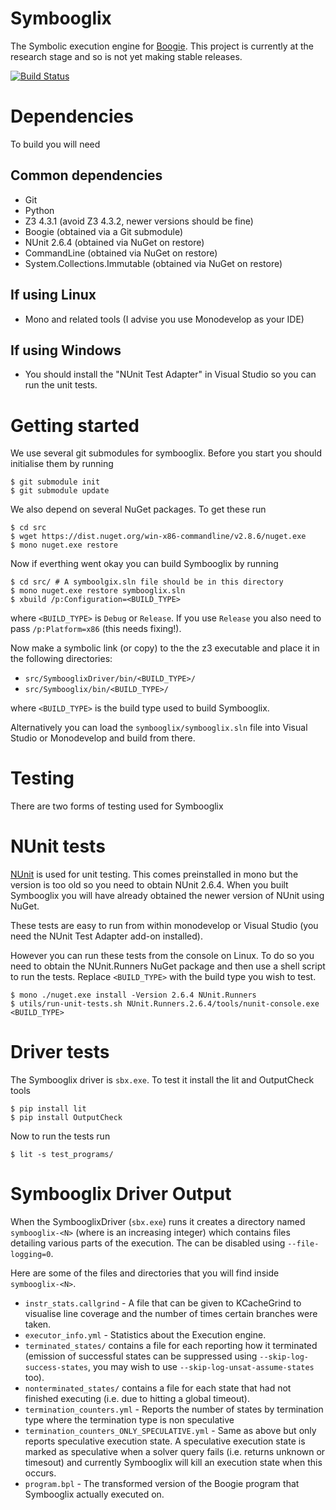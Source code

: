 <!-- vim: set textwidth=120: -->
Symbooglix
==========

The Symbolic execution engine for [Boogie](http://research.microsoft.com/en-us/projects/boogie/). This project
is currently at the research stage and so is not yet making stable releases.

[![Build Status](https://travis-ci.org/symbooglix/symbooglix.svg?branch=master)](https://travis-ci.org/symbooglix/symbooglix)

Dependencies
============

To build you will need

Common dependencies
-------------------

- Git
- Python
- Z3 4.3.1 (avoid Z3 4.3.2, newer versions should be fine)
- Boogie (obtained via a Git submodule)
- NUnit 2.6.4 (obtained via NuGet on restore)
- CommandLine (obtained via NuGet on restore)
- System.Collections.Immutable (obtained via NuGet on restore)

If using Linux
--------------

- Mono and related tools (I advise you use Monodevelop as your IDE)

If using Windows
----------------

- You should install the "NUnit Test Adapter" in Visual Studio so you can run the unit tests.

Getting started
===============

We use several git submodules for symbooglix. Before you start you should initialise them by running

```
$ git submodule init
$ git submodule update
```

We also depend on several NuGet packages. To get these run

```
$ cd src
$ wget https://dist.nuget.org/win-x86-commandline/v2.8.6/nuget.exe
$ mono nuget.exe restore
```

Now if everthing went okay you can build Symbooglix by running

```
$ cd src/ # A symboolgix.sln file should be in this directory
$ mono nuget.exe restore symbooglix.sln
$ xbuild /p:Configuration=<BUILD_TYPE>
```

where ``<BUILD_TYPE>`` is ``Debug`` or ``Release``. If you use ``Release`` you also need
to pass ``/p:Platform=x86`` (this needs fixing!).

Now make a symbolic link (or copy) to the the z3 executable and place it in the following directories:

* ``src/SymbooglixDriver/bin/<BUILD_TYPE>/``
* ``src/Symbooglix/bin/<BUILD_TYPE>/``

where ``<BUILD_TYPE>`` is the build type used to build Symbooglix.

Alternatively you can load the ``symbooglix/symbooglix.sln`` file into Visual
Studio or Monodevelop and build from there.

Testing
=======

There are two forms of testing used for Symbooglix

NUnit tests
===========

[NUnit](https://github.com/nunit) is used for unit testing. This comes preinstalled
in mono but the version is too old so you need to obtain NUnit 2.6.4. When you built
Symbooglix you will have already obtained the newer version of NUnit using NuGet.

These tests are easy to run from within monodevelop or Visual Studio (you need the NUnit Test Adapter add-on installed).

However you can run these tests from the console on Linux. To do so you need
to obtain the NUnit.Runners NuGet package and then use a shell script to run
the tests. Replace ``<BUILD_TYPE>`` with the build type you wish to test.

```
$ mono ./nuget.exe install -Version 2.6.4 NUnit.Runners
$ utils/run-unit-tests.sh NUnit.Runners.2.6.4/tools/nunit-console.exe <BUILD_TYPE>
```

Driver tests
============

The Symbooglix driver is ``sbx.exe``. To test it install the lit and OutputCheck tools

```
$ pip install lit
$ pip install OutputCheck
```

Now to run the tests run

```
$ lit -s test_programs/
```

Symbooglix Driver Output
========================

When the SymbooglixDriver (``sbx.exe``) runs it creates a directory named
``symbooglix-<N>`` (where <N> is an increasing integer) which contains files
detailing various parts of the execution.  The can be disabled using
``--file-logging=0``.

Here are some of the files and directories that you will find inside ``symbooglix-<N>``.

* ``instr_stats.callgrind`` - A file that can be given to KCacheGrind to visualise line coverage and the number of times certain branches were taken.
* ``executor_info.yml`` - Statistics about the Execution engine.
* ``terminated_states/`` contains a file for each reporting how it terminated (emission of successful states can be suppressed using ``--skip-log-success-states``, you may wish to use ``--skip-log-unsat-assume-states`` too).
* ``nonterminated_states/`` contains a file for each state that had not finished executing (i.e. due to hitting a global timeout).
* ``termination_counters.yml`` - Reports the number of states by termination type where the termination type is non speculative
* ``termination_counters_ONLY_SPECULATIVE.yml`` - Same as above but only reports speculative execution state. A speculative execution state is marked as speculative when a solver query fails (i.e. returns unknown or timesout) and currently Symbooglix will kill an execution state when this occurs.
* ``program.bpl`` - The transformed version of the Boogie program that Symbooglix actually executed on.
